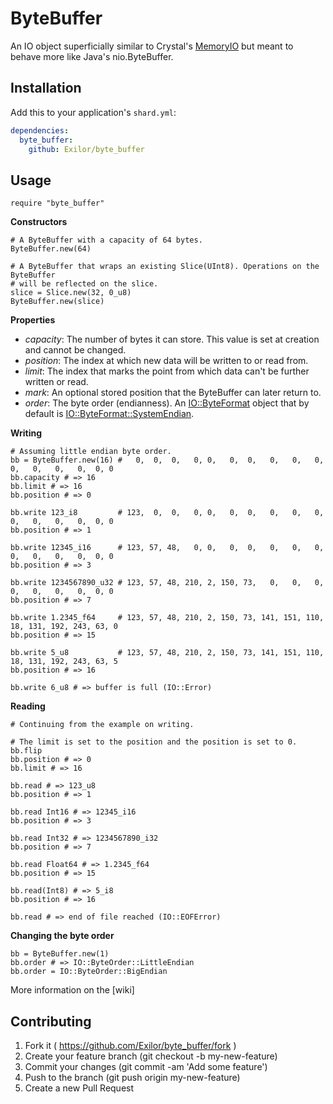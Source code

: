 # ByteBuffer

An IO object superficially similar to Crystal's [MemoryIO](https://crystal-lang.org/api/MemoryIO.html) but meant to behave more like Java's nio.ByteBuffer.

## Installation


Add this to your application's `shard.yml`:

```yaml
dependencies:
  byte_buffer:
    github: Exilor/byte_buffer
```


## Usage


```crystal
require "byte_buffer"
```


**Constructors**
```crystal
# A ByteBuffer with a capacity of 64 bytes.
ByteBuffer.new(64)

# A ByteBuffer that wraps an existing Slice(UInt8). Operations on the ByteBuffer
# will be reflected on the slice.
slice = Slice.new(32, 0_u8)
ByteBuffer.new(slice)
```

**Properties**
- *capacity*: The number of bytes it can store. This value is set at creation and cannot be changed.
- *position*: The index at which new data will be written to or read from.
- *limit*: The index that marks the point from which data can't be further written or read.
- *mark*: An optional stored position that the ByteBuffer can later return to.
- *order*: The byte order (endianness). An [IO::ByteFormat](https://crystal-lang.org/api/IO/ByteFormat.html) object that by default is [IO::ByteFormat::SystemEndian](https://crystal-lang.org/api/IO/ByteFormat/SystemEndian.html).

**Writing**
```crystal
# Assuming little endian byte order.
bb = ByteBuffer.new(16) #   0,  0,  0,   0, 0,   0,  0,   0,   0,   0,  0,   0,   0,   0,  0, 0
bb.capacity # => 16
bb.limit # => 16
bb.position # => 0

bb.write 123_i8         # 123,  0,  0,   0, 0,   0,  0,   0,   0,   0,  0,   0,   0,   0,  0, 0
bb.position # => 1

bb.write 12345_i16      # 123, 57, 48,   0, 0,   0,  0,   0,   0,   0,  0,   0,   0,   0,  0, 0
bb.position # => 3

bb.write 1234567890_u32 # 123, 57, 48, 210, 2, 150, 73,   0,   0,   0,  0,   0,   0,   0,  0, 0
bb.position # => 7

bb.write 1.2345_f64     # 123, 57, 48, 210, 2, 150, 73, 141, 151, 110, 18, 131, 192, 243, 63, 0
bb.position # => 15

bb.write 5_u8           # 123, 57, 48, 210, 2, 150, 73, 141, 151, 110, 18, 131, 192, 243, 63, 5
bb.position # => 16

bb.write 6_u8 # => buffer is full (IO::Error)
```

**Reading**
```crystal
# Continuing from the example on writing.

# The limit is set to the position and the position is set to 0.
bb.flip
bb.position # => 0
bb.limit # => 16

bb.read # => 123_u8
bb.position # => 1

bb.read Int16 # => 12345_i16
bb.position # => 3

bb.read Int32 # => 1234567890_i32
bb.position # => 7

bb.read Float64 # => 1.2345_f64
bb.position # => 15

bb.read(Int8) # => 5_i8
bb.position # => 16

bb.read # => end of file reached (IO::EOFError)
```

**Changing the byte order**
```crystal
bb = ByteBuffer.new(1)
bb.order # => IO::ByteOrder::LittleEndian
bb.order = IO::ByteOrder::BigEndian
```

More information on the [wiki]

## Contributing

1. Fork it ( https://github.com/Exilor/byte_buffer/fork )
2. Create your feature branch (git checkout -b my-new-feature)
3. Commit your changes (git commit -am 'Add some feature')
4. Push to the branch (git push origin my-new-feature)
5. Create a new Pull Request
